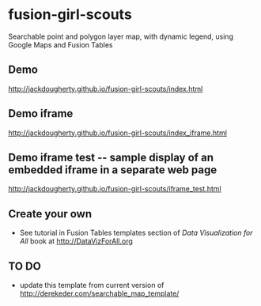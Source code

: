 fusion-girl-scouts
===============================

Searchable point and polygon layer map, with dynamic legend, using Google Maps and Fusion Tables

## Demo
http://jackdougherty.github.io/fusion-girl-scouts/index.html

## Demo iframe
http://jackdougherty.github.io/fusion-girl-scouts/index_iframe.html

## Demo iframe test -- sample display of an embedded iframe in a separate web page
http://jackdougherty.github.io/fusion-girl-scouts/iframe_test.html

## Create your own
- See tutorial in Fusion Tables templates section of *Data Visualization for All* book at http://DataVizForAll.org

## TO DO
- update this template from current version of http://derekeder.com/searchable_map_template/
